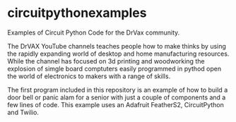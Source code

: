 # circuitpythonexamples
Examples of Circuit Python Code for the DrVax community.

The DrVAX YouTube channels teaches people how to make thinks by using the rapidly expanding world of desktop and home manufacturing resources.   While the channel has focused on 3d printing and woodworking the explosion of simgle board comptuters easily programmed in pythod open the world of electronics to makers with a range of skills.

The first program included in this repository is an example of how to build a door bell or panic alam for a senior with just a couple of components and a few lines of code. This example uses an Adafruit FeatherS2, CircuitPython and Twilio.
